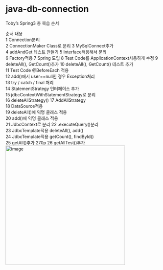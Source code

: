 # java-db-connection

Toby’s Spring3 총 복습 순서

순서	내용	
1	  Connection분리	
2	  ConnectionMaker Class로 분리	
3	  MySqlConnect추가	
4	  addAndGet 테스트 만들기	
5	  Interface적용해서 분리	
6	  Factory적용	
7	  Spring 도입	
8	  Test Code를 ApplicationContext사용하게 수정
9	  deleteAll(), GetCount()추가	
10	deleteAll(), GetCount() 테스트 추가	
11	Test Code @BeforeEach 적용	
12	add()에서 user==null인 경우 Exception처리	
13	try / catch / final 처리	
14	StatementStrategy 인터페이스 추가	
15	jdbcContextWithStatementStrategy로 분리	
16	deleteAllStrategy()	
17	AddAllStrategy	
18	DataSource적용	
19	deleteAll()에 익명 클래스 적용	
20	add()에 익명 클래스 적용	
21	JdbcContext로 분리	
22	.executeQuery()분리	
23	JdbcTemplate적용 deleteAll(), add()	
24	JdbcTemplate적용 getCount(), findById()	
25	getAll()추가	270p
26	getAllTest()추가	<img width="390" alt="image" src="https://user-images.githubusercontent.com/63344592/197692529-6d01ea38-3288-4a98-9e82-f750cbe496bf.png">
